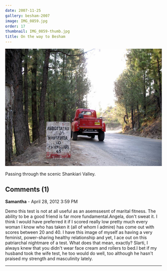 ```yaml
---
date: 2007-11-25
gallery: besham-2007
image: IMG_0859.jpg
order: 17
thumbnail: IMG_0859-thumb.jpg
title: On the way to Besham
---
```


![On the way to Besham](./IMG_0859.jpg)

Passing through the scenic Shankiari Valley.

<div id="comments">

## Comments (1)

**Samantha** - April 28, 2012  3:59 PM

Demo this test is not at all useful as an asemssesnt of marital fitness. The ability to be a good friend is far more fundamental.Angela, don't sweat it. I think I would have preferred it if I scored really low pretty much every woman I know who has taken it (all of whom I admire) has come out with scores between 20 and 40. I have this image of myself as having a very feminist, power-sharing healthy relationship and yet, I ace out on this patriarchal nightmare of a test. What does that mean, exactly? Slarti, I always knew that you didn't wear face cream and rollers to bed.I bet if my husband took the wife test, he too would do well, too although he hasn't praised my strength and masculinity lately.

---

</div>